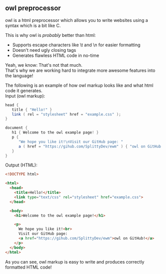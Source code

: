 owl preprocessor
----

owl is a html preprocessor which allows you to write websites using a syntax which is a bit like C.

This is why owl is _probably_ better than html:

* Supports escape characters like \t and \n for easier formatting
* Doesn't need ugly closing tags
* Generates flawless HTML code in no-time

Yeah, we know: That's not that much.    
That's why we are working hard to integrate more awesome features into the language!

The following is an example of how owl markup looks like and what html code it generates.    
Input (owl markup):
```c#
head {
   title { "Hello!" }
   link ( rel = "stylesheet" href = "example.css" );
}

document {
   h1 { Welcome to the owl example page! }
   p {
      "We hope you like it!\nVisit our GitHub page: "
      a ( href = "https://gihub.com/SplittyDev/ewm" ) { "owl on GitHub!" }
   }
}
```

Output (HTML):
```html
<!DOCTYPE html>

<html>
  <head>
    <title>Hello!</title>
    <link type="text/css" rel="stylesheet" href="example.css">
  </head>

  <body>
    <h1>Welcome to the owl example page!</h1>

    <p>
      We hope you like it!<br>
      Visit our GitHub page:
      <a href="https://gihub.com/SplittyDev/ewm">owl on GitHub!</a>
    </p>
  </body>
</html>
````

As you can see, owl markup is easy to write and produces correctly formatted HTML code!
